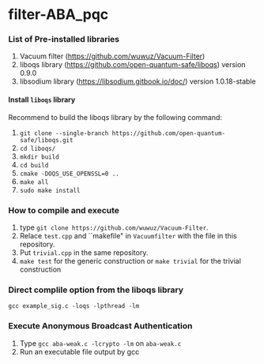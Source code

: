 # filter-ABA_pqc

### List of Pre-installed libraries
1. Vacuum filter (https://github.com/wuwuz/Vacuum-Filter)
2. liboqs library (https://github.com/open-quantum-safe/liboqs) version 0.9.0
3. libsodium library (https://libsodium.gitbook.io/doc/) version 1.0.18-stable

#### Install `liboqs` library
Recommend to build the liboqs library by the following command: 
1. `git clone --single-branch https://github.com/open-quantum-safe/liboqs.git`
2. `cd liboqs/`
3. `mkdir build`
4. `cd build`
5. `cmake -DOQS_USE_OPENSSL=0 ..`
6. `make all`
7. `sudo make install`

### How to compile and execute
1. type `git clone https://github.com/wuwuz/Vacuum-Filter`.
2. Relace ``test.cpp`` and ``makefile" in `Vacuumfilter` with the file in this repository. 
3. Put ``trivial.cpp`` in the same repository. 
4. `make test` for the generic construction or ``make trivial`` for the trivial construction

### Direct complile option from the liboqs library
``gcc example_sig.c -loqs -lpthread -lm``


### Execute Anonymous Broadcast Authentication
1. Type `gcc aba-weak.c -lcrypto -lm` on ``aba-weak.c`` 
2. Run an executable file output by gcc
